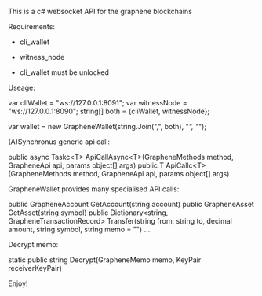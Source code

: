 This is a c# websocket API for the graphene blockchains


Requirements:

* cli_wallet
* witness_node

* cli_wallet must be unlocked

Useage:

var cliWallet = "ws://127.0.0.1:8091";
var witnessNode = "ws://127.0.0.1:8090";
string[] both = {cliWallet, witnessNode};

var wallet = new GrapheneWallet(string.Join(",", both), "*", "*");

(A)Synchronus generic api call:

public async Taskc&lt;T&gt; ApiCallAsync&lt;T&gt;(GrapheneMethods method, GrapheneApi api, params object[] args)
public T ApiCallc&lt;T&gt;(GrapheneMethods method, GrapheneApi api, params object[] args)

GrapheneWallet provides many specialised API calls:

public GrapheneAccount GetAccount(string account)
public GrapheneAsset GetAsset(string symbol)
public Dictionary<string, GrapheneTransactionRecord> Transfer(string from, string to, decimal amount, string symbol, string memo = "")
....

Decrypt memo:

static public string Decrypt(GrapheneMemo memo, KeyPair receiverKeyPair)


Enjoy!

